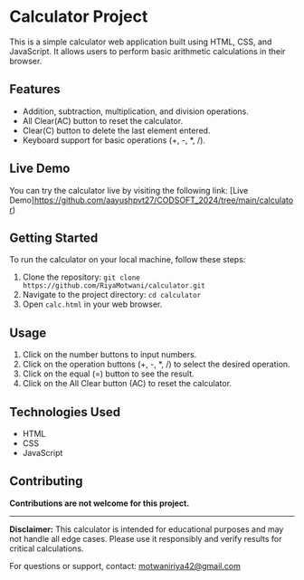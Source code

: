 # Calculator Project

This is a simple calculator web application built using HTML, CSS, and JavaScript. It allows users to perform basic arithmetic calculations in their browser.


## Features

- Addition, subtraction, multiplication, and division operations.
- All Clear(AC) button to reset the calculator.
- Clear(C) button to delete the last element entered.
- Keyboard support for basic operations (+, -, *, /).

## Live Demo

You can try the calculator live by visiting the following link: [Live Demo]https://github.com/aayushpvt27/CODSOFT_2024/tree/main/calculator)

## Getting Started

To run the calculator on your local machine, follow these steps:

1. Clone the repository: `git clone https://github.com/RiyaMotwani/calculator.git`
2. Navigate to the project directory: `cd calculator`
3. Open `calc.html` in your web browser.

## Usage

1. Click on the number buttons to input numbers.
2. Click on the operation buttons (+, -, *, /) to select the desired operation.
3. Click on the equal (=) button to see the result.
4. Click on the All Clear button (AC) to reset the calculator.

## Technologies Used

- HTML
- CSS
- JavaScript

## Contributing

**Contributions are not welcome for this project.**


---

**Disclaimer:** This calculator is intended for educational purposes and may not handle all edge cases. Please use it responsibly and verify results for critical calculations.

For questions or support, contact: motwaniriya42@gmail.com
